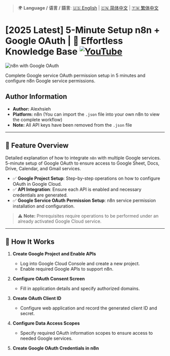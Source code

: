 > 🌍 **Language / 语言 / 語言**: [🇺🇸 English](./readme-en.md) | [🇨🇳 简体中文](./readme-cn.md) | [🇹🇼 繁体中文](./readme.md)

# [2025 Latest] 5-Minute Setup n8n + Google OAuth | 🧠 Effortless Knowledge Base [![YouTube](https://img.shields.io/badge/Watch%20on-YouTube-red?logo=youtube)](https://youtu.be/V-iT-HbBOew)

![n8n with Google OAuth](https://github.com/qwedsazxc78/ai-automation-n8n/blob/main/n8n/10-n8n-with-google-oauth/cover.png?raw=true)

Complete Google service OAuth permission setup in 5 minutes and configure n8n Google service permissions.

## Author Information

* **Author:** Alexhsieh
* **Platform:** n8n (You can import the `.json` file into your own n8n to view the complete workflow)
* **Note:** All API keys have been removed from the `.json` file

---

## 📌 Feature Overview

Detailed explanation of how to integrate `n8n` with multiple Google services.
5-minute setup of Google OAuth to ensure access to Google Sheet, Docs, Drive, Calendar, and Gmail services.

*  ✅ **Google Project Setup**: Step-by-step operations on how to configure OAuth in Google Cloud.
*  ✅ **API Integration**: Ensure each API is enabled and necessary credentials are generated.
*  ✅ **Google Service OAuth Permission Setup**: n8n service permission installation and configuration.

> ⚠ **Note:** Prerequisites require operations to be performed under an already activated Google Cloud service.

---

## 🔧 How It Works

1. **Create Google Project and Enable APIs**
   - Log into Google Cloud Console and create a new project.
   - Enable required Google APIs to support n8n.

2. **Configure OAuth Consent Screen**
   - Fill in application details and specify authorized domains.

3. **Create OAuth Client ID**
   - Configure web application and record the generated client ID and secret.

4. **Configure Data Access Scopes**
   - Specify required OAuth information scopes to ensure access to needed Google services.

5. **Create Google OAuth Credentials in n8n**